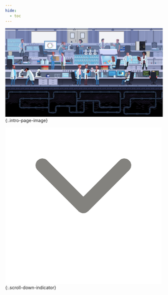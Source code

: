 ```yaml
---
hide:
  - toc
---
```


<link rel="stylesheet" href="../assets/page/index.css" />

<!-- <div class="flicker-gif">
  <img src="../images/flicker.gif" alt="flicker"/>
</div> -->

![Lab Scene](./images/lab-scene.png){:.intro-page-image}

![Scroll Down](./images/down-arrow.gif){:.scroll-down-indicator}

<div style="height: calc(100vh + 100px)"></div>

# ![Welcome to the Bashor Lab](./images/welcome.gif)

<div style="height: 5vh"></div>

<!-- ![what-we-do](./images/what-we-do.png) -->

## WHAT WE DO

***The goal of our work is to use synthetic regulatory circuits to reprogram the behavior of human cells.***{:.what-we-do}

<div style="height: 40vh"></div>

## OUR RESEARCH

### The Bashor Lab

Using the tools of **synthetic biology**, we construct artificial regulatory circuits and test their function in living cells. This not only gives us insight into the design logic of natural regulation, but also allows us to predictively alter cellular phenotype to create cell-based translational applications.

### Synthetic Gene Circuitry

Our work explores the fundamentals of gene expression control in mammalian cells. By leveraging multi-scale chromatin regulation, our engineering approach allows us to encode stable, precise control over complem artificial gene expression programs that can be used to report on and also reprogram cellular behavior.

### Synthetic Signaling Pathway

we are interested in engineering post-translational circuits that **sense**, **compute**, and **respond** to extracellular inputs. These circuits serve as model systems for understanding the molecular and biophysical determinants of signal transduction, and can be used to programmably control how a cell interacts with its enwironment.

### High-Throughput Circuit Engineering

One of our goals is to increase the pace and scale of synthetic circuit engineering. We are creating experimental pipelines that use iterative rounds of circuit library construction and testing to systematically and comprehensively discover circuit design principles.

### Engineering Cell-Based Therapies

By introducing synthetic regulatory programs that encode for functions like sense and response, secretion, movement, or differentiation, we can reshape how cells interact with their environment. Using our circuit engineering toolkit, we aim to impart relevant cell types with new behavioral features, transforming them into agents capable of fighting disease.
